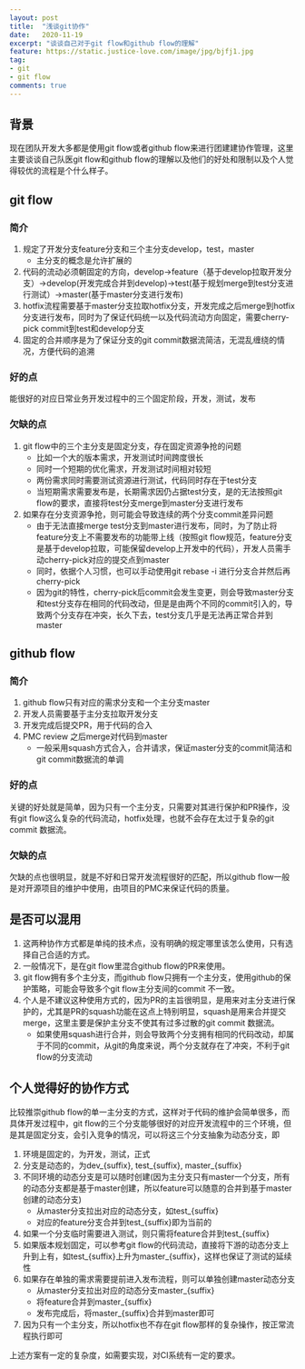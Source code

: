 ```yaml
---
layout: post
title:  "浅谈git协作"
date:   2020-11-19
excerpt: "谈谈自己对于git flow和github flow的理解"
feature: https://static.justice-love.com/image/jpg/bjfj1.jpg
tag:
- git
- git flow
comments: true
---
```

## 背景

现在团队开发大多都是使用git flow或者github flow来进行团建建协作管理，这里主要谈谈自己队医git flow和github flow的理解以及他们的好处和限制以及个人觉得较优的流程是个什么样子。

## git flow

### 简介

1. 规定了开发分支feature分支和三个主分支develop，test，master
    * 主分支的概念是允许扩展的
2. 代码的流动必须朝固定的方向，develop->feature（基于develop拉取开发分支）->develop(开发完成合并到develop)->test(基于规划merge到test分支进行测试）->master(基于master分支进行发布)
3. hotfix流程需要基于master分支拉取hotfix分支，开发完成之后merge到hotfix分支进行发布，同时为了保证代码统一以及代码流动方向固定，需要cherry-pick commit到test和develop分支
4. 固定的合并顺序是为了保证分支的git commit数据流简洁，无混乱缠绕的情况，方便代码的追溯

### 好的点

能很好的对应日常业务开发过程中的三个固定阶段，开发，测试，发布

### 欠缺的点

1. git flow中的三个主分支是固定分支，存在固定资源争抢的问题
    * 比如一个大的版本需求，开发测试时间跨度很长
    * 同时一个短期的优化需求，开发测试时间相对较短
    * 两份需求同时需要测试资源进行测试，代码同时存在于test分支
    * 当短期需求需要发布是，长期需求因仍占据test分支，是的无法按照git flow的要求，直接将test分支merge到master分支进行发布
2. 如果存在分支资源争抢，则可能会导致连续的两个分支commit差异问题
    * 由于无法直接merge test分支到master进行发布，同时，为了防止将feature分支上不需要发布的功能带上线（按照git flow规范，feature分支是基于develop拉取，可能保留develop上开发中的代码），开发人员需手动cherry-pick对应的提交点到master
    * 同时，依据个人习惯，也可以手动使用git rebase -i 进行分支合并然后再cherry-pick
    * 因为git的特性，cherry-pick后commit会发生变更，则会导致master分支和test分支存在相同的代码改动，但是是由两个不同的commit引入的，导致两个分支存在冲突，长久下去，test分支几乎是无法再正常合并到master

## github flow

### 简介

1. github flow只有对应的需求分支和一个主分支master
2. 开发人员需要基于主分支拉取开发分支
3. 开发完成后提交PR，用于代码的合入
4. PMC review 之后merge对代码到master
    * 一般采用squash方式合入，合并请求，保证master分支的commit简洁和git commit数据流的单调
    
### 好的点

关键的好处就是简单，因为只有一个主分支，只需要对其进行保护和PR操作，没有git flow这么复杂的代码流动，hotfix处理，也就不会存在太过于复杂的git commit 数据流。

### 欠缺的点

欠缺的点也很明显，就是不好和日常开发流程很好的匹配，所以github flow一般是对开源项目的维护中使用，由项目的PMC来保证代码的质量。

## 是否可以混用

1. 这两种协作方式都是单纯的技术点，没有明确的规定哪里该怎么使用，只有选择自己合适的方式。
2. 一般情况下，是在git flow里混合github flow的PR来使用。
3. git flow拥有多个主分支，而github flow只拥有一个主分支，使用github的保护策略，可能会导致多个git flow主分支间的commit 不一致。
3. 个人是不建议这种使用方式的，因为PR的主旨很明显，是用来对主分支进行保护的，尤其是PR的squash功能在这点上特别明显，squash是用来合并提交merge，这里主要是保护主分支不使其有过多过散的git commit 数据流。
    * 如果使用squash进行合并，则会导致两个分支拥有相同的代码改动，却属于不同的commit，从git的角度来说，两个分支就存在了冲突，不利于git flow的分支流动

## 个人觉得好的协作方式

比较推崇github flow的单一主分支的方式，这样对于代码的维护会简单很多，而具体开发过程中，git flow的三个分支能够很好的对应开发流程中的三个环境，但是其是固定分支，会引入竞争的情况，可以将这三个分支抽象为动态分支，即

1. 环境是固定的，为开发，测试，正式
2. 分支是动态的，为dev_{suffix}, test_{suffix}, master_{suffix}
3. 不同环境的动态分支是可以随时创建(因为主分支只有master一个分支，所有的动态分支都是基于master创建，所以feature可以随意的合并到基于master创建的动态分支)
    * 从master分支拉出对应的动态分支，如test_{suffix}
    * 对应的feature分支合并到test_{suffix}即为当前的
4. 如果一个分支临时需要进入测试，则只需将feature合并到test_{suffix}
5. 如果版本规划固定，可以参考git flow的代码流动，直接将下游的动态分支上升到上有，如test_{suffix}上升为master_{suffix}，这样也保证了测试的延续性
6. 如果存在单独的需求需要提前进入发布流程，则可以单独创建master动态分支
    * 从master分支拉出对应的动态分支master_{suffix}
    * 将feature合并到master_{suffix}
    * 发布完成后，将master_{suffix}合并到master即可
7. 因为只有一个主分支，所以hotfix也不存在git flow那样的复杂操作，按正常流程执行即可

上述方案有一定的复杂度，如需要实现，对CI系统有一定的要求。